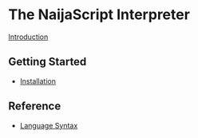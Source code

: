# The NaijaScript Interpreter

[Introduction](README.md)

## Getting Started

- [Installation](installation.md)

## Reference

- [Language Syntax](syntax-reference.md)

